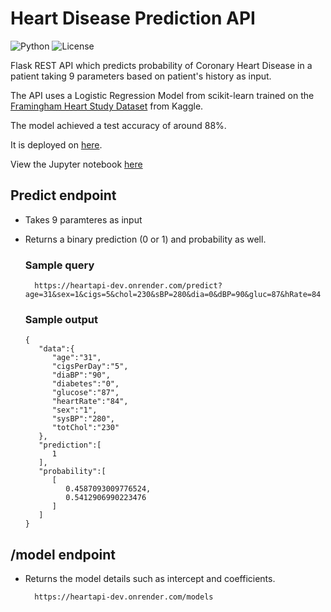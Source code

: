 # Heart Disease Prediction API

![Python](https://badgen.net/badge/Python/3.7/orange)
![License](https://badgen.net/badge/license/MIT/blue)

Flask REST API which predicts probability of Coronary Heart Disease in a patient taking 9 parameters based on patient's history as input.

The API uses a Logistic Regression Model from scikit-learn trained on the [Framingham Heart Study Dataset](https://www.kaggle.com/amanajmera1/framingham-heart-study-dataset) from Kaggle.

The model achieved a test accuracy of around 88%.

It is deployed on [here](https://heartapi-dev.onrender.com/).

View the Jupyter notebook
[here](https://github.com/devesh2511/HeartDiseaseAPI/blob/master/model/HeartDisease.ipynb)

## Predict endpoint

- Takes 9 paramteres as input
- Returns a binary prediction (0 or 1) and probability as well.

	### Sample query
    	https://heartapi-dev.onrender.com/predict?age=31&sex=1&cigs=5&chol=230&sBP=280&dia=0&dBP=90&gluc=87&hRate=84

	### Sample output

      {
         "data":{
            "age":"31",
            "cigsPerDay":"5",
            "diaBP":"90",
            "diabetes":"0",
            "glucose":"87",
            "heartRate":"84",
            "sex":"1",
            "sysBP":"280",
            "totChol":"230"
         },
         "prediction":[
            1
         ],
         "probability":[
            [
               0.4587093009776524,
               0.5412906990223476
            ]
         ]
      }


## /model endpoint
- Returns the model details such as intercept and coefficients.

		https://heartapi-dev.onrender.com/models
